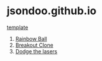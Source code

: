 # jsondoo.github.io
<a href="https://jsondoo.github.io/html5up-aerial">template</a>

<ol>
<li><a href="https://jsondoo.github.io/rainbowball">Rainbow Ball</a></li>
<li><a href="https://jsondoo.github.io/breakout">Breakout Clone</a></li>
<li><a href="https://jsondoo.github.io/lasers">Dodge the lasers</a></li>
</ol>


